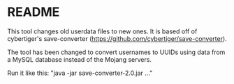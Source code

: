 # README #

This tool changes old userdata files to new ones. It is based off of cybertiger's save-converter (https://github.com/cybertiger/save-converter).

The tool has been changed to convert usernames to UUIDs using data from a MySQL database instead of the Mojang servers.

Run it like this: "java -jar save-converter-2.0.jar <host> <database> <username> <password> <world to convert> <world to convert> <world to convert> ..."